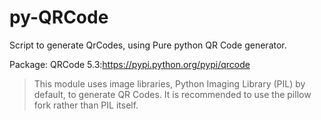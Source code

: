 # py-QRCode
Script to generate QrCodes, using Pure python QR Code generator.

Package: QRCode 5.3:https://pypi.python.org/pypi/qrcode
> This module uses image libraries, Python Imaging Library (PIL) by default, to generate QR Codes. It is recommended to use the pillow fork rather than PIL itself.
